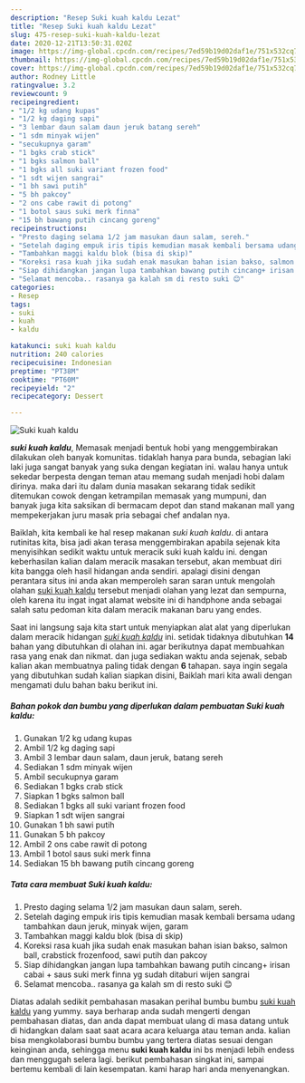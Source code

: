 ```yaml
---
description: "Resep Suki kuah kaldu Lezat"
title: "Resep Suki kuah kaldu Lezat"
slug: 475-resep-suki-kuah-kaldu-lezat
date: 2020-12-21T13:50:31.020Z
image: https://img-global.cpcdn.com/recipes/7ed59b19d02daf1e/751x532cq70/suki-kuah-kaldu-foto-resep-utama.jpg
thumbnail: https://img-global.cpcdn.com/recipes/7ed59b19d02daf1e/751x532cq70/suki-kuah-kaldu-foto-resep-utama.jpg
cover: https://img-global.cpcdn.com/recipes/7ed59b19d02daf1e/751x532cq70/suki-kuah-kaldu-foto-resep-utama.jpg
author: Rodney Little
ratingvalue: 3.2
reviewcount: 9
recipeingredient:
- "1/2 kg udang kupas"
- "1/2 kg daging sapi"
- "3 lembar daun salam daun jeruk batang sereh"
- "1 sdm minyak wijen"
- "secukupnya garam"
- "1 bgks crab stick"
- "1 bgks salmon ball"
- "1 bgks all suki variant frozen food"
- "1 sdt wijen sangrai"
- "1 bh sawi putih"
- "5 bh pakcoy"
- "2 ons cabe rawit di potong"
- "1 botol saus suki merk finna"
- "15 bh bawang putih cincang goreng"
recipeinstructions:
- "Presto daging selama 1/2 jam masukan daun salam, sereh."
- "Setelah daging empuk iris tipis kemudian masak kembali bersama udang tambahkan daun jeruk, minyak wijen, garam"
- "Tambahkan maggi kaldu blok (bisa di skip)"
- "Koreksi rasa kuah jika sudah enak masukan bahan isian bakso, salmon ball, crabstick frozenfood, sawi putih dan pakcoy"
- "Siap dihidangkan jangan lupa tambahkan bawang putih cincang+ irisan cabai + saus suki merk finna yg sudah ditaburi wijen sangrai"
- "Selamat mencoba.. rasanya ga kalah sm di resto suki 😊"
categories:
- Resep
tags:
- suki
- kuah
- kaldu

katakunci: suki kuah kaldu 
nutrition: 240 calories
recipecuisine: Indonesian
preptime: "PT38M"
cooktime: "PT60M"
recipeyield: "2"
recipecategory: Dessert

---
```



![Suki kuah kaldu](https://img-global.cpcdn.com/recipes/7ed59b19d02daf1e/751x532cq70/suki-kuah-kaldu-foto-resep-utama.jpg)

<b><i>suki kuah kaldu</i></b>, Memasak menjadi bentuk hobi yang menggembirakan dilakukan oleh banyak komunitas. tidaklah hanya para bunda, sebagian laki laki juga sangat banyak yang suka dengan kegiatan ini. walau hanya untuk sekedar berpesta dengan teman atau memang sudah menjadi hobi dalam dirinya. maka dari itu dalam dunia masakan sekarang tidak sedikit ditemukan cowok dengan ketrampilan memasak yang mumpuni, dan banyak juga kita saksikan di bermacam depot dan stand makanan mall yang mempekerjakan juru masak pria sebagai chef andalan nya.

Baiklah, kita kembali ke hal resep makanan <i>suki kuah kaldu</i>. di antara rutinitas kita, bisa jadi akan terasa menggembirakan apabila sejenak kita menyisihkan sedikit waktu untuk meracik suki kuah kaldu ini. dengan keberhasilan kalian dalam meracik masakan tersebut, akan membuat diri kita bangga oleh hasil hidangan anda sendiri. apalagi disini dengan perantara situs ini anda akan memperoleh saran saran untuk mengolah olahan <u>suki kuah kaldu</u> tersebut menjadi olahan yang lezat dan sempurna, oleh karena itu ingat ingat alamat website ini di handphone anda sebagai salah satu pedoman kita dalam meracik makanan baru yang endes.




Saat ini langsung saja kita start untuk menyiapkan alat alat yang diperlukan dalam meracik hidangan <u><i>suki kuah kaldu</i></u> ini. setidak tidaknya dibutuhkan <b>14</b> bahan yang dibutuhkan di olahan ini. agar berikutnya dapat membuahkan rasa yang enak dan nikmat. dan juga sediakan waktu anda sejenak, sebab kalian akan membuatnya paling tidak dengan <b>6</b> tahapan. saya ingin segala yang dibutuhkan sudah kalian siapkan disini, Baiklah mari kita awali dengan mengamati dulu bahan baku berikut ini.

<!--inarticleads1-->

##### Bahan pokok dan bumbu yang diperlukan dalam pembuatan Suki kuah kaldu:

1. Gunakan 1/2 kg udang kupas
1. Ambil 1/2 kg daging sapi
1. Ambil 3 lembar daun salam, daun jeruk, batang sereh
1. Sediakan 1 sdm minyak wijen
1. Ambil secukupnya garam
1. Sediakan 1 bgks crab stick
1. Siapkan 1 bgks salmon ball
1. Sediakan 1 bgks all suki variant frozen food
1. Siapkan 1 sdt wijen sangrai
1. Gunakan 1 bh sawi putih
1. Gunakan 5 bh pakcoy
1. Ambil 2 ons cabe rawit di potong
1. Ambil 1 botol saus suki merk finna
1. Sediakan 15 bh bawang putih cincang goreng




<!--inarticleads2-->

##### Tata cara membuat Suki kuah kaldu:

1. Presto daging selama 1/2 jam masukan daun salam, sereh.
1. Setelah daging empuk iris tipis kemudian masak kembali bersama udang tambahkan daun jeruk, minyak wijen, garam
1. Tambahkan maggi kaldu blok (bisa di skip)
1. Koreksi rasa kuah jika sudah enak masukan bahan isian bakso, salmon ball, crabstick frozenfood, sawi putih dan pakcoy
1. Siap dihidangkan jangan lupa tambahkan bawang putih cincang+ irisan cabai + saus suki merk finna yg sudah ditaburi wijen sangrai
1. Selamat mencoba.. rasanya ga kalah sm di resto suki 😊




Diatas adalah sedikit pembahasan masakan perihal bumbu bumbu <u>suki kuah kaldu</u> yang yummy. saya berharap anda sudah mengerti dengan pembahasan diatas, dan anda dapat membuat ulang di masa datang untuk di hidangkan dalam saat saat acara acara keluarga atau teman anda. kalian bisa mengkolaborasi bumbu bumbu yang tertera diatas sesuai dengan keinginan anda, sehingga menu <b>suki kuah kaldu</b> ini bs menjadi lebih endess dan menggugah selera lagi. berikut pembahasan singkat ini, sampai bertemu kembali di lain kesempatan. kami harap hari anda menyenangkan.
